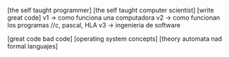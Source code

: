 [the self taught programmer]
[the self taught computer scientist]
[write great code]
    v1 -> como funciona una computadora
    v2 -> como funcionan los programas //c, pascal, HLA
    v3 -> ingenieria de software

[great code bad code]
[operating system concepts]
[theory automata nad formal languajes]
